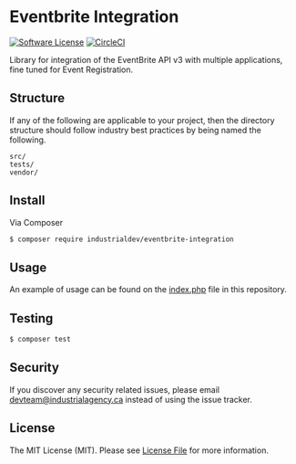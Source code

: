 # Eventbrite Integration

[![Software License][ico-license]](LICENSE.md)
[![CircleCI][ico-circle]][link-circle]

Library for integration of the EventBrite API v3 with multiple applications,
fine tuned for Event Registration.

## Structure

If any of the following are applicable to your project, then the directory structure should follow industry best practices by being named the following.

```
src/
tests/
vendor/
```

## Install

Via Composer

``` bash
$ composer require industrialdev/eventbrite-integration
```

## Usage

An example of usage can be found on the [index.php](index.php) file in this repository.

## Testing

``` bash
$ composer test
```

## Security

If you discover any security related issues, please email devteam@industrialagency.ca instead of using the issue tracker.

## License

The MIT License (MIT). Please see [License File](LICENSE.md) for more information.

[ico-license]: https://img.shields.io/badge/license-MIT-brightgreen.svg?style=flat-square
[ico-circle]: https://circleci.com/gh/industrialdev/eventbrite-integration.svg?style=svg&circle-token=e0ddbf3fd936191ccd8dedeee40abb57b6a5cdea
[link-circle]: https://circleci.com/gh/industrialdev/eventbrite-integration
[link-author]: https://github.com/industrialdev
